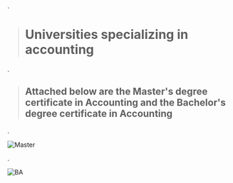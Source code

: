 
.


> # Universities specializing in accounting


.


> ## Attached below are the Master's degree certificate in Accounting and the Bachelor's degree certificate in Accounting


.

![Master](https://github.com/nancyalaswad90/nancyalaswad90/assets/36210723/1b6b7dcb-3865-4a9a-be91-ec3ff9bd4a73)



.


![BA](https://github.com/nancyalaswad90/nancyalaswad90/assets/36210723/fb813c06-1f27-4995-9f22-6e707b73a954)
